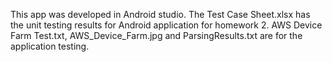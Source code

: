 This app was developed in Android studio. 
The Test Case Sheet.xlsx has the unit testing results for Android application for homework 2.
AWS Device Farm Test.txt, AWS_Device_Farm.jpg and ParsingResults.txt are for the application testing.
